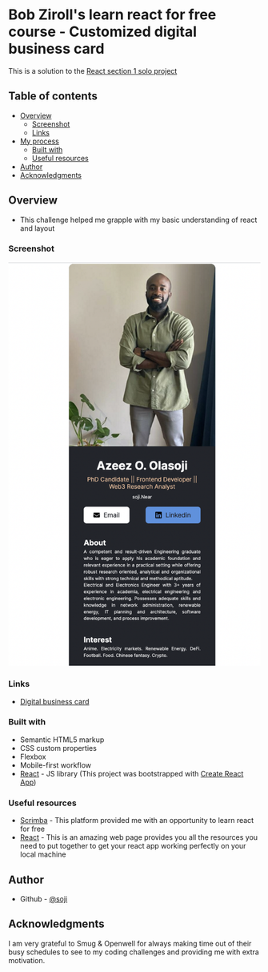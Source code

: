 # Bob Ziroll's learn react for free course - Customized digital business card

This is a solution to the [React section 1 solo project](https://scrimba.com/learn/learnreact/react-section-1-solo-project-coce646e88eea46f91af43ca4)

## Table of contents

- [Overview](#overview)
  - [Screenshot](#screenshot)
  - [Links](#links)
- [My process](#my-process)
  - [Built with](#built-with)
  - [Useful resources](#useful-resources)
- [Author](#author)
- [Acknowledgments](#acknowledgments)

## Overview

- This challenge helped me grapple with my basic understanding of react and layout

### Screenshot

![](./src/images/screenshot.png)

### Links

- [Digital business card](https://digital-business-card-sandy.vercel.app/)

### Built with

- Semantic HTML5 markup
- CSS custom properties
- Flexbox
- Mobile-first workflow
- [React](https://reactjs.org/) - JS library (This project was bootstrapped with [Create React App](https://github.com/facebook/create-react-app))

### Useful resources

- [Scrimba](https://scrimba.com/learn/learnreact) - This platform provided me with an opportunity to learn react for free
- [React](https://reactjs.org/) - This is an amazing web page provides you all the resources you need to put together to get your react app working perfectly on your local machine

## Author

- Github - [@soji](https://github.com/soji-opa)

## Acknowledgments

I am very grateful to Smug & Openwell for always making time out of their busy schedules to see to my coding challenges and providing me with extra motivation.
